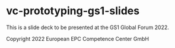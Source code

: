 # vc-prototyping-gs1-slides
This is a slide deck to be presented at the GS1 Global Forum 2022.


Copyright 2022 European EPC Competence Center GmbH
